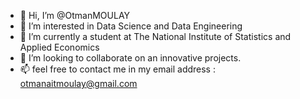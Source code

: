 - 👋 Hi, I’m @OtmanMOULAY
- 👀 I’m interested in Data Science and Data Engineering
- 🌱 I’m currently a student at The National Institute of Statistics and Applied Economics
- 👀 I’m looking to collaborate on an innovative projects.
- 📫 feel free to contact me in my email address : otmanaitmoulay@gmail.com

